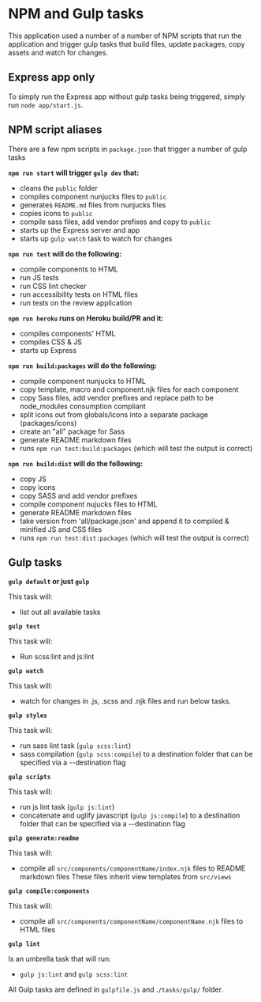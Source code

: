 # NPM and Gulp tasks

This application used a number of a number of NPM scripts that run the application and trigger gulp tasks that build files, update packages, copy assets and watch for changes.

## Express app only

To simply run the Express app without gulp tasks being triggered, simply run `node app/start.js`.

## NPM script aliases

There are a few npm scripts in `package.json` that trigger a number of gulp tasks

**`npm run start` will trigger `gulp dev` that:**
- cleans the `public` folder
- compiles component nunjucks files to `public`
- generates `README.md` files from nunjucks files
- copies icons to `public`
- compile sass files, add vendor prefixes and copy to `public`
- starts up the Express server and app
- starts up `gulp watch` task to watch for changes

**`npm run test` will do the following:**
- compile components to HTML
- run JS tests
- run CSS lint checker
- run accessibility tests on HTML files
- run tests on the review application

**`npm run heroku` runs on Heroku build/PR and it:**
- compiles components' HTML
- compiles CSS & JS
- starts up Express

**`npm run build:packages` will do the following:**
- compile component nunjucks to HTML
- copy template, macro and component.njk files for each component
- copy Sass files, add vendor prefixes and replace path to be node_modules consumption compliant
- split icons out from globals/icons into a separate package (packages/icons)
- create an "all" package for Sass
- generate README markdown files
- runs `npm run test:build:packages` (which will test the output is correct)

**`npm run build:dist` will do the following:**
- copy JS
- copy icons
- copy SASS and add vendor prefixes
- compile component nujucks files to HTML
- generate README markdown files
- take version from 'all/package.json' and append it to compiled & minified JS and CSS files
- runs `npm run test:dist:packages` (which will test the output is correct)

## Gulp tasks

**`gulp default` or just `gulp`**

This task will:
- list out all available tasks

**`gulp test`**

This task will:
- Run scss:lint and js:lint

**`gulp watch`**

This task will:
- watch for changes in .js, .scss and .njk files and run below tasks.

**`gulp styles`**

This task will:
 - run sass lint task (`gulp scss:lint`)
 - sass compilation (`gulp scss:compile`) to a destination folder that can be specified via a --destination flag

**`gulp scripts`**

 This task will:
 - run js lint task (`gulp js:lint`)
 - concatenate and uglify javascript (`gulp js:compile`) to a destination folder that can be specified via a --destination flag

**`gulp generate:readme`**

  This task will:
  - compile all `src/components/componentName/index.njk` files to README markdown files
  These files inherit view templates from `src/views`

**`gulp compile:components`**

  This task will:
  - compile all `src/components/componentName/componentName.njk` files to HTML files

**`gulp lint`**

  Is an umbrella task that will run:
  - `gulp js:lint` and `gulp scss:lint`


All Gulp tasks are defined in `gulpfile.js` and .`/tasks/gulp/` folder.
